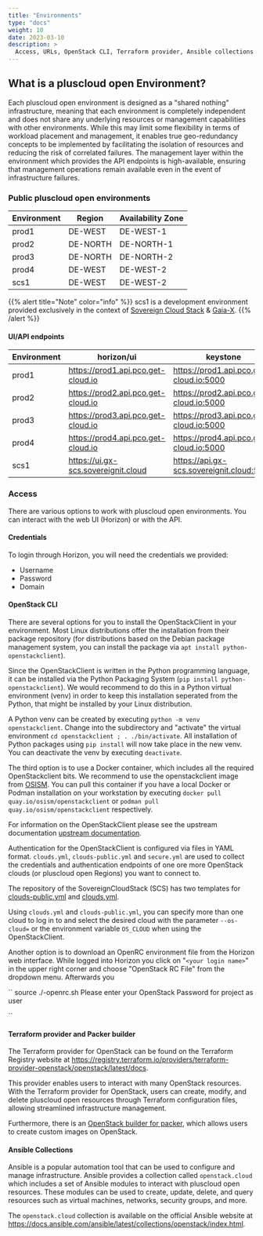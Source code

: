 ```yaml
---
title: "Environments"
type: "docs"
weight: 10
date: 2023-03-10
description: >
  Access, URLs, OpenStack CLI, Terraform provider, Ansible collections
---
```


## What is a pluscloud open Environment?

Each pluscloud open environment is designed as a "shared nothing" infrastructure, meaning that each environment is completely independent and does not share any underlying resources or management capabilities with other environments. While this may limit some flexibility in terms of workload placement and management, it enables true geo-redundancy concepts to be implemented by facilitating the isolation of resources and reducing the risk of correlated failures. The management layer within the environment which provides the API endpoints is high-available, ensuring that management operations remain available even in the event of infrastructure failures.

### Public pluscloud open environments

| Environment | Region   | Availability Zone |
|-------------|----------|-------------------|
| prod1       | DE-WEST  | DE-WEST-1         |
| prod2       | DE-NORTH | DE-NORTH-1        |
| prod3       | DE-NORTH | DE-NORTH-2        |
| prod4       | DE-WEST  | DE-WEST-2         |
| scs1        | DE-WEST  | DE-WEST-2         |

{{% alert title="Note" color="info" %}}
scs1 is a development environment provided exclusively in the context of [Sovereign Cloud Stack](https://scs.community) & [Gaia-X](https://gaia-x.eu).
{{% /alert %}}

#### UI/API endpoints

| Environment | horizon/ui                            | keystone                                    |
|-------------|---------------------------------------|---------------------------------------------|
| prod1       | <https://prod1.api.pco.get-cloud.io>  | <https://prod1.api.pco.get-cloud.io:5000>   |
| prod2       | <https://prod2.api.pco.get-cloud.io>  | <https://prod2.api.pco.get-cloud.io:5000>   |
| prod3       | <https://prod3.api.pco.get-cloud.io>  | <https://prod3.api.pco.get-cloud.io:5000>   |
| prod4       | <https://prod4.api.pco.get-cloud.io>  | <https://prod4.api.pco.get-cloud.io:5000>   |
| scs1        | <https://ui.gx-scs.sovereignit.cloud> | <https://api.gx-scs.sovereignit.cloud:5000> |

### Access

There are various options to work with pluscloud open environments. You can interact with the web UI (Horizon) or with the API.

#### Credentials

To login through Horizon, you will need the credentials we provided:

* Username
* Password
* Domain

#### OpenStack CLI

There are several options for you to install the OpenStackClient in your environment. Most Linux distributions offer the installation from their package repository (for distributions based on the Debian package management system, you can install the package via `apt install python-openstackclient`).

Since the OpenStackClient is written in the Python programming language, it can be installed via the Python Packaging System (`pip install python-openstackclient`). We would recommend to do this in a Python virtual environment (venv) in order to keep this installation seperated from the Python, that might be installed by your Linux distribution.

A Python venv can be created by executing `python -m venv openstackclient`. Change into the subdirectory and "activate" the virtual environment `cd openstackclient ; . ./bin/activate`. All installation of Python packages using `pip install` will now take place in the new venv. You can deactivate the venv by executing `deactivate`.

The third option is to use a Docker container, which includes all the required OpenStackclient bits. We recommend to use the openstackclient image from [OSISM](https://osism.tech/en). You can pull this container if you have a local Docker or Podman installation on your workstation by executing `docker pull quay.io/osism/openstackclient` or `podman pull quay.io/osism/openstackclient` respectively.

For information on the OpenStackClient please see the upstream documentation [upstream documentation](https://docs.openstack.org/python-openstackclient/latest/index.html).

Authentication for the OpenStackClient is configured via files in YAML format. `clouds.yml`, `clouds-public.yml` and `secure.yml` are used to collect the credentials and authentication endpoints of one ore more OpenStack clouds (or pluscloud open Regions) you want to connect to.

The repository of the SovereignCloudStack (SCS) has two templates for [clouds-public.yml](https://github.com/SovereignCloudStack/docs/blob/main/community/cloud-resources/clouds-public.yaml) and [clouds.yml](https://github.com/SovereignCloudStack/docs/blob/main/community/cloud-resources/clouds.yaml.sample).

Using `clouds.yml` and `clouds-public.yml`, you can specify more than one cloud to log in to and select the desired cloud with the parameter `--os-cloud=` or the environment variable `OS_CLOUD` when using the OpenStackClient.


Another option is to download an OpenRC environment file from the Horizon web interface. While logged into Horizon you click on "`<your login name>`" in the upper right corner and choose "OpenStack RC File" from the dropdown menu.
Afterwards you

``
    source ./<your openstack rc file>-openrc.sh
    Please enter your OpenStack Password for project <yourproject> as user <your login name>

``

#### Terraform provider and Packer builder

The Terraform provider for OpenStack can be found on the Terraform Registry website at <https://registry.terraform.io/providers/terraform-provider-openstack/openstack/latest/docs>.

This provider enables users to interact with many OpenStack resources. With the Terraform provider for OpenStack, users can create, modify, and delete pluscloud open resources through Terraform configuration files, allowing streamlined infrastructure management.

Furthermore, there is an [OpenStack builder for packer](https://developer.hashicorp.com/packer/plugins/builders/openstack), which allows users to create custom images on OpenStack.

#### Ansible Collections

Ansible is a popular automation tool that can be used to configure and manage infrastructure. Ansible provides a collection called `openstack.cloud` which includes a set of Ansible modules to interact with pluscloud open resources. These modules can be used to create, update, delete, and query resources such as virtual machines, networks, security groups, and more.

The `openstack.cloud` collection is available on the official Ansible website at <https://docs.ansible.com/ansible/latest/collections/openstack/index.html>.
